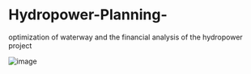 # Hydropower-Planning-
optimization of waterway and the financial analysis of the hydropower project


![image](https://github.com/user-attachments/assets/34846a64-c5c7-48fb-95d8-c7e79b42ddb3)

